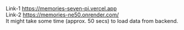 Link-1 https://memories-seven-pi.vercel.app <br>
Link-2 https://memories-ne50.onrender.com/ <br>
It might take some time (approx. 50 secs) to load data from backend.
